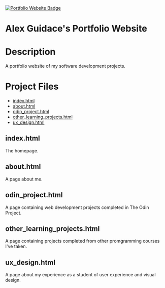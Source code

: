 <a href="https://alexguidace.github.io/">
    <img alt="Portfolio Website Badge" src="https://img.shields.io/badge/Portfolio-alexguidace.github.io-brightgreen?style=flat-square">
</a>

# **Alex Guidace's Portfolio Website**

# Description
A portfolio website of my software development projects.
#

# Project Files

* [index.html](#indexhtml)
* [about.html](#abouthtml)
* [odin_project.html](#odin_projecthtml)
* [other_learning_projects.html](#other_learning_projectshtml)
* [ux_design.html](#ux_designhtml)

## index.html
The homepage.

## about.html
A page about me.

## odin_project.html
A page containing web development projects completed in The Odin Project.

## other_learning_projects.html
A page containing projects completed from other promgramming courses I've taken.

## ux_design.html
A page about my experience as a student of user experience and visual design.
